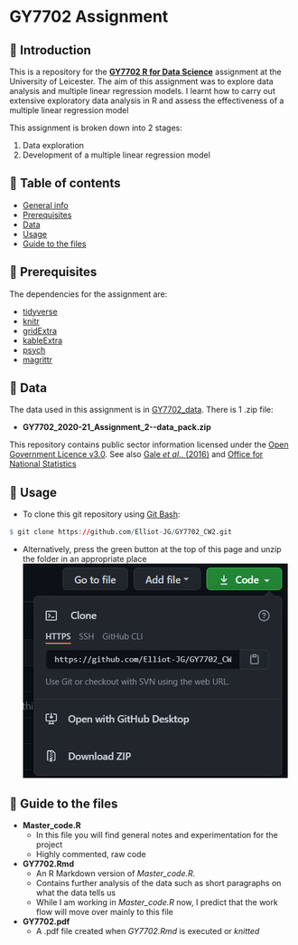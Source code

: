 # GY7702 Assignment 

## :wave: Introduction <a name="introduction"></a>
This is a repository for the [**GY7702 R for Data Science**](https://le.ac.uk/modules/2020/gy7702) assignment at the University of Leicester. 
The aim of this assignment was to explore data analysis and multiple linear regression models. I learnt how to carry out extensive exploratory data analysis in R and assess the effectiveness of a multiple linear regression model   
 

This assignment is broken down into 2 stages: 

1. Data exploration 
2. Development of a multiple linear regression model 

## :dog: Table of contents 
* [General info](#introduction)
* [Prerequisites](#prerequisites)
* [Data](#data)
* [Usage](#usage)
* [Guide to the files](#guide)

## :rose: Prerequisites <a name="prerequisites"></a>
The dependencies for the assignment are:
* [tidyverse](https://www.tidyverse.org/)
* [knitr](https://yihui.org/knitr/)
* [gridExtra](https://cran.r-project.org/web/packages/gridExtra/gridExtra.pdf)
* [kableExtra](https://haozhu233.github.io/kableExtra/)
* [psych](https://cran.r-project.org/web/packages/psych/psych.pdf)
* [magrittr](https://cran.r-project.org/web/packages/magrittr/vignettes/magrittr.html)

## :evergreen_tree: Data <a name="data"></a>
The data used in this assignment is in [GY7702_data](https://github.com/Elliot-JG/GY7702_assignment/tree/main/GY7702_data). There is 1 .zip file:
* **GY7702_2020-21_Assignment_2--data_pack.zip**

This repository contains public sector information licensed under the [Open Government Licence v3.0](http://www.nationalarchives.gov.uk/doc/open-government-licence/version/3/). See also [Gale *et al*., (2016)](http://josis.net/index.php/josis/article/view/232/150) and [Office for National Statistics](https://geoportal.statistics.gov.uk/)

## :lemon: Usage <a name="usage"></a>
* To clone this git repository using [Git Bash](https://gitforwindows.org/):
```r
$ git clone https://github.com/Elliot-JG/GY7702_CW2.git
```
* Alternatively, press the green button at the top of this page and unzip the folder in an appropriate place  ![](https://github.com/Elliot-JG/GY7702_CW2/blob/main/Graphics/README.PNG)

## :octopus: Guide to the files <a name="guide"></a>
* **Master_code.R**  
  + In this file you will find general notes and experimentation for the project 
  + Highly commented, raw code
* **GY7702.Rmd** 
  + An R Markdown version of *Master_code.R*.
  + Contains further analysis of the data such as short paragraphs on what the data tells us  
  + While I am working in *Master_code.R* now, I predict that the work flow will move over mainly to this file 
* **GY7702.pdf**
  + A .pdf file created when *GY7702.Rmd* is executed or *knitted*



